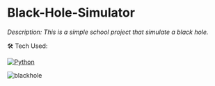 # Black-Hole-Simulator

*Description: This is a simple school project that simulate a black hole.*
  
🛠️ Tech Used:

[![Python](https://img.shields.io/badge/Python-3776AB?style=for-the-badge&logo=python&logoColor=white)](https://www.python.org/)

![blackhole](https://github.com/user-attachments/assets/6d6cd4f0-572a-413e-9a6a-79673cd8b618)
